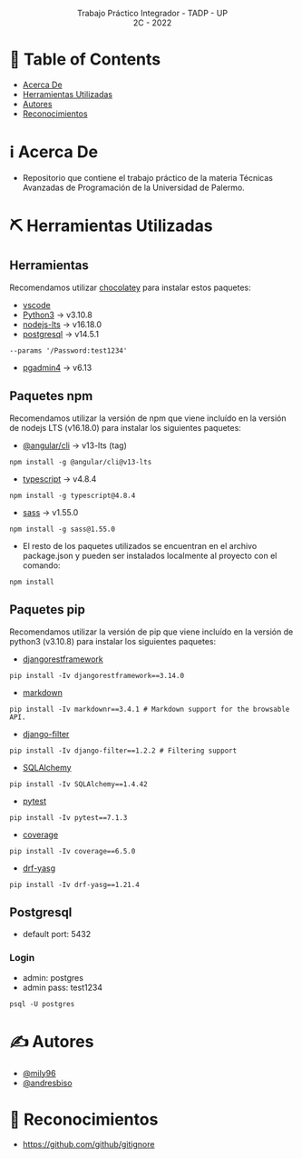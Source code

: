 <p align="center">
    Trabajo Práctico Integrador - TADP - UP
    <br>
    2C - 2022
    <br>
</p>

# 📝 Table of Contents
- [Acerca De](#about)
- [Herramientas Utilizadas](#built_using)
- [Autores](#authors)
- [Reconocimientos](#acknowledgement)

# ℹ Acerca De <a name = "about"></a>
- Repositorio que contiene el trabajo práctico de la materia Técnicas Avanzadas de Programación de la Universidad de Palermo.

# ⛏️ Herramientas Utilizadas <a name = "built_using"></a>

## Herramientas
Recomendamos utilizar [chocolatey](https://community.chocolatey.org/) para instalar estos paquetes:
- [vscode](https://community.chocolatey.org/packages/vscode)
- [Python3](https://community.chocolatey.org/packages/python3/3.10.8) -> v3.10.8
- [nodejs-lts](https://community.chocolatey.org/packages/nodejs-lts) -> v16.18.0
- [postgresql](https://community.chocolatey.org/packages/postgresql14) -> v14.5.1
```
--params '/Password:test1234'
```
- [pgadmin4](https://community.chocolatey.org/packages/pgadmin4) -> v6.13

## Paquetes npm
Recomendamos utilizar la versión de npm que viene incluído en la versión de nodejs LTS (v16.18.0) para instalar los siguientes paquetes:
- [@angular/cli](https://www.npmjs.com/package/@angular/cli) -> v13-lts (tag)
```
npm install -g @angular/cli@v13-lts
```
- [typescript](https://www.npmjs.com/package/typescript) -> v4.8.4
```
npm install -g typescript@4.8.4
```
- [sass](https://www.npmjs.com/package/sass) -> v1.55.0
```
npm install -g sass@1.55.0
```
- El resto de los paquetes utilizados se encuentran en el archivo package.json y pueden ser instalados localmente al proyecto con el comando:
```
npm install
```

## Paquetes pip
Recomendamos utilizar la versión de pip que viene incluído en la versión de python3 (v3.10.8) para instalar los siguientes paquetes:
- [djangorestframework](https://pypi.org/project/djangorestframework/)
```
pip install -Iv djangorestframework==3.14.0
```
- [markdown](https://pypi.org/project/Markdown/)
```
pip install -Iv markdownr==3.4.1 # Markdown support for the browsable API.
```
- [django-filter](https://pypi.org/project/Markdown/)
```
pip install -Iv django-filter==1.2.2 # Filtering support
```
- [SQLAlchemy](https://pypi.org/project/SQLAlchemy/)
```
pip install -Iv SQLAlchemy==1.4.42
```
- [pytest](https://pypi.org/project/pytest/)
```
pip install -Iv pytest==7.1.3
```
- [coverage](https://pypi.org/project/coverage/)
```
pip install -Iv coverage==6.5.0
```
- [drf-yasg](https://pypi.org/project/drf-yasg/)
```
pip install -Iv drf-yasg==1.21.4
```

## Postgresql
- default port: 5432

### Login
- admin: postgres 
- admin pass: test1234
```
psql -U postgres
```

# ✍️ Autores <a name = "authors"></a>
- [@mily96](https://github.com/mily96)
- [@andresbiso](https://github.com/andresbiso)

# 🎉 Reconocimientos <a name = "acknowledgement"></a>
- https://github.com/github/gitignore

